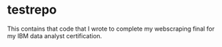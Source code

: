 # testrepo
This contains that code that I wrote to complete my webscraping final for my IBM data analyst certification.
